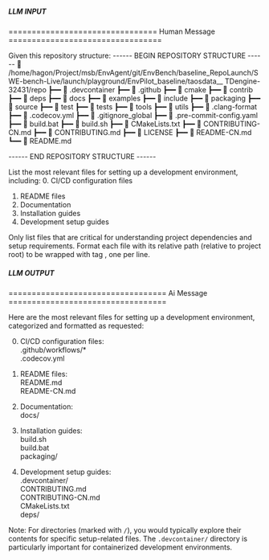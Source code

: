 ##### LLM INPUT #####
================================ Human Message =================================

Given this repository structure:
------ BEGIN REPOSITORY STRUCTURE ------
📂 
/home/hagon/Project/msb/EnvAgent/git/EnvBench/baseline_RepoLaunch/SWE-bench-Live/launch/playground/EnvPilot_baseline/taosdata__
TDengine-32431/repo
┣━━ 📂 .devcontainer
┣━━ 📂 .github
┣━━ 📂 cmake
┣━━ 📂 contrib
┣━━ 📂 deps
┣━━ 📂 docs
┣━━ 📂 examples
┣━━ 📂 include
┣━━ 📂 packaging
┣━━ 📂 source
┣━━ 📂 test
┣━━ 📂 tests
┣━━ 📂 tools
┣━━ 📂 utils
┣━━ 📄 .clang-format
┣━━ 📄 .codecov.yml
┣━━ 📄 .gitignore_global
┣━━ 📄 .pre-commit-config.yaml
┣━━ 📄 build.bat
┣━━ 📄 build.sh
┣━━ 📄 CMakeLists.txt
┣━━ 📄 CONTRIBUTING-CN.md
┣━━ 📄 CONTRIBUTING.md
┣━━ 📄 LICENSE
┣━━ 📄 README-CN.md
┗━━ 📄 README.md

------ END REPOSITORY STRUCTURE ------

List the most relevant files for setting up a development environment, including:
0. CI/CD configuration files
1. README files
2. Documentation
3. Installation guides
4. Development setup guides

Only list files that are critical for understanding project dependencies and setup requirements.
Format each file with its relative path (relative to project root) to be wrapped with tag <file> </file>, one per line.
##### LLM OUTPUT #####
================================== Ai Message ==================================

Here are the most relevant files for setting up a development environment, categorized and formatted as requested:

0. CI/CD configuration files:  
<file>.github/workflows/*</file>  
<file>.codecov.yml</file>  

1. README files:  
<file>README.md</file>  
<file>README-CN.md</file>  

2. Documentation:  
<file>docs/</file>  

3. Installation guides:  
<file>build.sh</file>  
<file>build.bat</file>  
<file>packaging/</file>  

4. Development setup guides:  
<file>.devcontainer/</file>  
<file>CONTRIBUTING.md</file>  
<file>CONTRIBUTING-CN.md</file>  
<file>CMakeLists.txt</file>  
<file>deps/</file>  

Note: For directories (marked with `/`), you would typically explore their contents for specific setup-related files. The `.devcontainer/` directory is particularly important for containerized development environments.